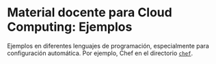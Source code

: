 Material docente para Cloud Computing: Ejemplos
==

Ejemplos en diferentes lenguajes de programación, especialmente para configuración automática. Por ejemplo, Chef en el directorio [`chef`](chef/).
